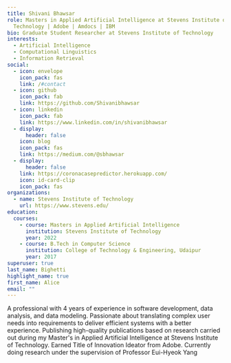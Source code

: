 ```yaml
---
title: Shivani Bhawsar
role: Masters in Applied Artificial Intelligence at Stevens Institute of
  Technology | Adobe | Amdocs | IBM
bio: Graduate Student Researcher at Stevens Institute of Technology
interests:
  - Artificial Intelligence
  - Computational Linguistics
  - Information Retrieval
social:
  - icon: envelope
    icon_pack: fas
    link: /#contact
  - icon: github
    icon_pack: fab
    link: https://github.com/Shivanibhawsar
  - icon: linkedin
    icon_pack: fab
    link: https://www.linkedin.com/in/shivanibhawsar
  - display:
      header: false
    icon: blog
    icon_pack: fas
    link: https://medium.com/@sbhawsar
  - display:
      header: false
    link: https://coronacasepredictor.herokuapp.com/
    icon: id-card-clip
    icon_pack: fas
organizations:
  - name: Stevens Institute of Technology
    url: https://www.stevens.edu/
education:
  courses:
    - course: Masters in Applied Artificial Intelligence
      institution: Stevens Institute of Technology
      year: 2022
    - course: B.Tech in Computer Science
      institution: College of Technology & Engineering, Udaipur
      year: 2017
superuser: true
last_name: Bighetti
highlight_name: true
first_name: Alice
email: ""
---
```

<!--StartFragment-->

A professional with 4 years of experience in software development, data analysis, and data modeling. Passionate about translating complex user needs into requirements to deliver efficient systems with a better experience. Publishing high-quality publications based on research carried out during my Master's in Applied Artificial Intelligence at Stevens Institute of Technology. Earned Title of Innovation Ideator from Adobe. Currently doing research under the supervision of Professor Eui-Hyeok Yang

<!--EndFragment-->